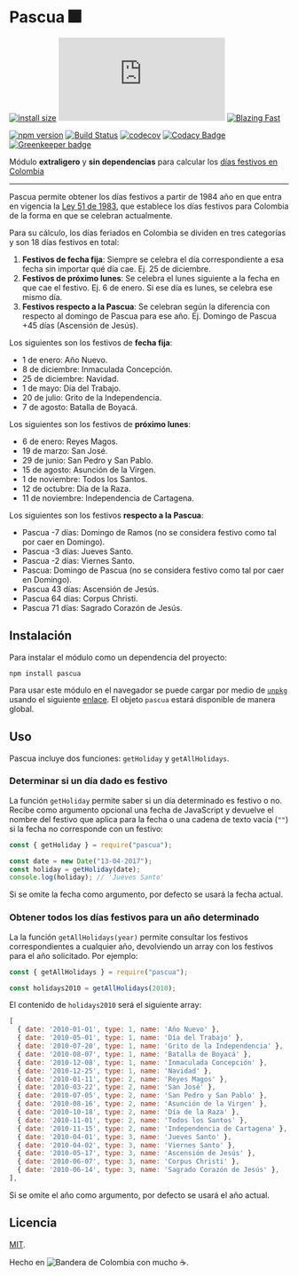 # Pascua 🎆

[![install size](https://packagephobia.now.sh/badge?p=pascua)](https://packagephobia.now.sh/result?p=pascua)
[![gzip size](https://img.badgesize.io/https://unpkg.com/pascua/dist/pascua.js?compression=gzip)](https://unpkg.com/pascua/dist/pascua.js)
[![Blazing Fast](https://img.shields.io/badge/speed-blazing%20%F0%9F%94%A5-brightgreen.svg?style=flat-square)](https://twitter.com/acdlite/status/974390255393505280)

[![npm version](https://badge.fury.io/js/pascua.svg)](https://badge.fury.io/js/pascua)
[![Build Status](https://travis-ci.com/MauricioRobayo/pascua.svg?branch=master)](https://travis-ci.com/MauricioRobayo/pascua)
[![codecov](https://codecov.io/gh/MauricioRobayo/pascua/branch/master/graph/badge.svg)](https://codecov.io/gh/MauricioRobayo/pascua)
[![Codacy Badge](https://api.codacy.com/project/badge/Grade/a64471b907c44f7587aea4e3aab9d442)](https://www.codacy.com/app/MauricioRobayo/pascua?utm_source=github.com&utm_medium=referral&utm_content=MauricioRobayo/pascua&utm_campaign=Badge_Grade)
[![Greenkeeper badge](https://badges.greenkeeper.io/MauricioRobayo/pascua.svg)](https://greenkeeper.io/)

Módulo **extraligero** y **sin dependencias** para calcular los [días festivos en Colombia](https://www.feriadoscolombia.com)

---

Pascua permite obtener los días festivos a partir de 1984 año en que entra en vigencia la [Ley 51 de 1983](http://www.alcaldiabogota.gov.co/sisjur/normas/Norma1.jsp?i=4954), que establece los días festivos para Colombia de la forma en que se celebran actualmente.

Para su cálculo, los días feriados en Colombia se dividen en tres categorías y son 18 días festivos en total:

1. **Festivos de fecha fija**: Siempre se celebra el día correspondiente a esa fecha sin importar qué día cae. Ej. 25 de diciembre.
2. **Festivos de próximo lunes**: Se celebra el lunes siguiente a la fecha en que cae el festivo. Ej. 6 de enero. Si ese día es lunes, se celebra ese mismo día.
3. **Festivos respecto a la Pascua**: Se celebran según la diferencia con respecto al domingo de Pascua para ese año. Ej. Domingo de Pascua +45 días (Ascensión de Jesús).

Los siguientes son los festivos de **fecha fija**:

- 1 de enero: Año Nuevo.
- 8 de diciembre: Inmaculada Concepción.
- 25 de diciembre: Navidad.
- 1 de mayo: Día del Trabajo.
- 20 de julio: Grito de la Independencia.
- 7 de agosto: Batalla de Boyacá.

Los siguientes son los festivos de **próximo lunes**:

- 6 de enero: Reyes Magos.
- 19 de marzo: San José.
- 29 de junio: San Pedro y San Pablo.
- 15 de agosto: Asunción de la Virgen.
- 1 de noviembre: Todos los Santos.
- 12 de octubre: Día de la Raza.
- 11 de noviembre: Independencia de Cartagena.

Los siguientes son los festivos **respecto a la Pascua**:

- Pascua -7 días: Domingo de Ramos (no se considera festivo como tal por caer en Domingo).
- Pascua -3 días: Jueves Santo.
- Pascua -2 días: Viernes Santo.
- Pascua: Domingo de Pascua (no se considera festivo como tal por caer en Domingo).
- Pascua 43 días: Ascensión de Jesús.
- Pascua 64 días: Corpus Christi.
- Pascua 71 días: Sagrado Corazón de Jesús.

## Instalación

Para instalar el módulo como un dependencia del proyecto:

```shell
npm install pascua
```

Para usar este módulo en el navegador se puede cargar por medio de [`unpkg`](http://unpkg.org/)
usando el siguiente [enlace](https://unpkg.com/pascua/dist/pascua.js). El objeto `pascua` estará disponible de manera global.

## Uso

Pascua incluye dos funciones: `getHoliday` y `getAllHolidays`.

### Determinar si un día dado es festivo

La función `getHoliday` permite saber si un día determinado es festivo o no. Recibe como argumento opcional una fecha de JavaScript y devuelve el nombre del festivo que aplica para la fecha o una cadena de texto vacía (`""`) si la fecha no corresponde con un festivo:

```js
const { getHoliday } = require("pascua");

const date = new Date("13-04-2017");
const holiday = getHoliday(date);
console.log(holiday); // 'Jueves Santo'
```

Si se omite la fecha como argumento, por defecto se usará la fecha actual.

### Obtener todos los días festivos para un año determinado

La la función `getAllHolidays(year)` permite consultar los festivos correspondientes a cualquier año, devolviendo un array con los festivos para el año solicitado. Por ejemplo:

```js
const { getAllHolidays } = require("pascua");

const holidays2010 = getAllHolidays(2010);
```

El contenido de `holidays2010` será el siguiente array:

```js
[
  { date: '2010-01-01', type: 1, name: 'Año Nuevo' },
  { date: '2010-05-01', type: 1, name: 'Día del Trabajo' },
  { date: '2010-07-20', type: 1, name: 'Grito de la Independencia' },
  { date: '2010-08-07', type: 1, name: 'Batalla de Boyacá' },
  { date: '2010-12-08', type: 1, name: 'Inmaculada Concepción' },
  { date: '2010-12-25', type: 1, name: 'Navidad' },
  { date: '2010-01-11', type: 2, name: 'Reyes Magos' },
  { date: '2010-03-22', type: 2, name: 'San José' },
  { date: '2010-07-05', type: 2, name: 'San Pedro y San Pablo' },
  { date: '2010-08-16', type: 2, name: 'Asunción de la Virgen' },
  { date: '2010-10-18', type: 2, name: 'Día de la Raza' },
  { date: '2010-11-01', type: 2, name: 'Todos los Santos' },
  { date: '2010-11-15', type: 2, name: 'Independencia de Cartagena' },
  { date: '2010-04-01', type: 3, name: 'Jueves Santo' },
  { date: '2010-04-02', type: 3, name: 'Viernes Santo' },
  { date: '2010-05-17', type: 3, name: 'Ascensión de Jesús' },
  { date: '2010-06-07', type: 3, name: 'Corpus Christi' },
  { date: '2010-06-14', type: 3, name: 'Sagrado Corazón de Jesús' },
],
```

Si se omite el año como argumento, por defecto se usará el año actual.

## Licencia

[MIT](LICENSE).

Hecho en ![Bandera de Colombia](https://upload.wikimedia.org/wikipedia/commons/thumb/2/21/Flag_of_Colombia.svg/16px-Flag_of_Colombia.svg.png) con mucho ☕.
